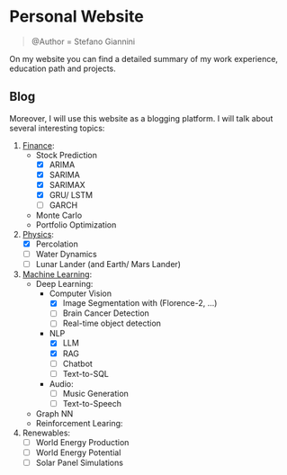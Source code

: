 # Personal Website
> @Author = Stefano Giannini

On my website you can find a detailed summary of my work experience, education path and projects.

## Blog
Moreover, I will use this website as a blogging platform. I will talk about several interesting topics:

1. [Finance](https://ragespin.github.io/posts/finance/):
   - Stock Prediction
      - [x] ARIMA
      - [x] SARIMA
      - [x] SARIMAX
      - [x] GRU/ LSTM
      - [ ] GARCH
   - Monte Carlo
   - Portfolio Optimization
2. [Physics](https://ragespin.github.io/posts/physics):
   - [x] Percolation 
   - [ ] Water Dynamics
   - [ ] Lunar Lander (and Earth/ Mars Lander)
3. [Machine Learning](https://ragespin.github.io/posts/machine-learning/):
   - Deep Learning:
      - Computer Vision
         - [x] Image Segmentation with (Florence-2, ...)
         - [ ] Brain Cancer Detection
         - [ ] Real-time object detection
      - NLP
         - [x] LLM
         - [x] RAG
         - [ ] Chatbot
         - [ ] Text-to-SQL
      - Audio:
         - [ ] Music Generation
         - [ ] Text-to-Speech
   - Graph NN
   - Reinforcement Learing: 
4. Renewables: 
   - [ ] World Energy Production
   - [ ] World Energy Potential 
   - [ ] Solar Panel Simulations